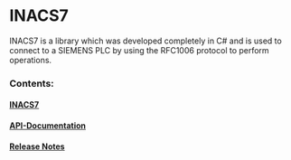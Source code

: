 # INACS7

INACS7 is a library which was developed completely in C# and is used to connect to a SIEMENS PLC by using the RFC1006 protocol to perform operations.


### Contents:
#### [INACS7](https://insite-gmbh.github.io/InacS7/index.html)  
#### [API-Documentation](https://insite-gmbh.github.io/InacS7/api/)
#### [Release Notes](https://insite-gmbh.github.io/InacS7/release_notes.html)
